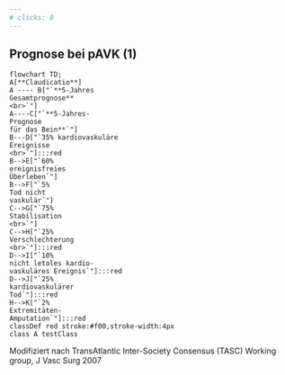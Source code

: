 ```yaml
---
# clicks: 0
---
```


## Prognose bei pAVK (1)

```mermaid {theme: 'neutral', scale: 0.6}
flowchart TD;
A[**Claudicatio**]
A ---- B["`**5-Jahres
Gesamtprognose**
<br>`"]
A----C["`**5-Jahres-
Prognose
für das Bein**`"]
B---D["`35% kardiovaskuläre
Ereignisse
<br>`"]:::red
B-->E["`60%
ereignisfreies
Überleben`"]
B-->F["`5%
Tod nicht
vaskulär`"]
C-->G["`75%
Stabilisation
<br>`"]
C-->H["`25%
Verschlechterung
<br>`"]:::red
D-->I["`10%
nicht letales kardio-
vaskuläres Ereignis`"]:::red
D-->J["`25%
kardiovaskulärer
Tod`"]:::red
H-->K["`2%
Extremitäten-
Amputation`"]:::red
classDef red stroke:#f00,stroke-width:4px
class A testClass
```

Modifiziert nach TransAtlantic Inter-Society Consensus (TASC) Working group, J Vasc Surg 2007

<!--
<style>
.testClass > rect {
  border-color: red !important;
}
.testClass > rect {
  border-color: red !important;
}
</style>
-->

<style>
/* .testClass rect { */
/* rect {
  fill: blue !important;
  stroke: green !important;
  stroke-width: 4px !important;
} */

/* .mermaid svg .node rect {
    fill: magenta !important;
    stroke: green !important;
} */


/* .label > g > foreignObject  {
  color: red;
  background-color: blue;
}

.node > g > g > foreignObject > div {
  color: green;
  stroke: blue;
} */
.mermaid svg .cluster rect {
    fill: pink !important;
    stroke: yellow !important;
}

.mermaid svg .node rect {
    fill: magenta !important;
    stroke: green !important;
}
</style>
